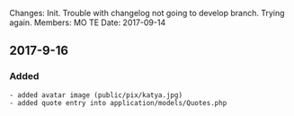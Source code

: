 Changes: Init. Trouble with changelog not going to develop branch. Trying again.
Members: MO TE
Date: 2017-09-14

## 2017-9-16
### Added
    - added avatar image (public/pix/katya.jpg)
    - added quote entry into application/models/Quotes.php